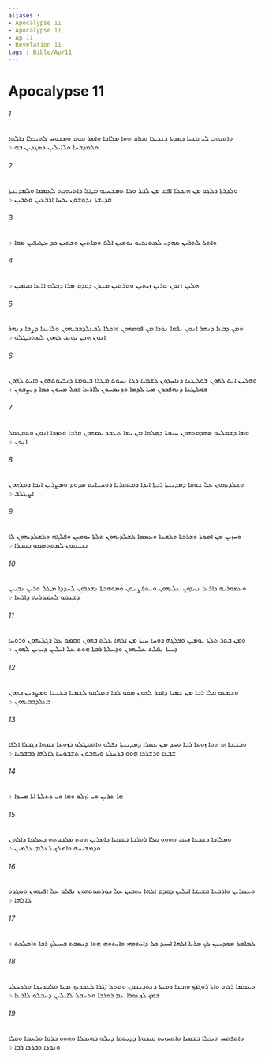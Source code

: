 ```yaml
---
aliases : 
- Apocalypse 11
- Apocalypse 11
- Ap 11
- Revelation 11
tags : Bible/Ap/11
---
```


# Apocalypse 11

###### 1
ܘܐܬܝܗܒ ܠܝ ܩܢܝܐ ܕܡܘܬܐ ܕܫܒܛܐ ܘܩܐܡ ܗܘܐ ܡܠܐܟܐ ܘܐܡܪ ܩܘܡ ܘܡܫܘܚ ܠܗܝܟܠܐ ܕܐܠܗܐ ܘܠܡܕܒܚܐ ܘܠܐܝܠܝܢ ܕܤܓܕܝܢ ܒܗ ܀
###### 2
ܘܠܕܪܬܐ ܕܠܓܘ ܡܢ ܗܝܟܠܐ ܐܦܩ ܡܢ ܠܒܪ ܘܠܐ ܬܡܫܚܝܗ ܡܛܠ ܕܐܬܝܗܒܬ ܠܥܡܡܐ ܘܠܡܕܝܢܬܐ ܩܕܝܫܬܐ ܢܕܘܫܘܢ ܝܪܚܐ ܐܪܒܥܝܢ ܘܬܪܝܢ ܀
###### 3
ܘܐܬܠ ܠܬܪܝܢ ܤܗܕܝ ܠܡܬܢܒܝܘ ܝܘܡܝܢ ܐܠܦ ܘܡܐܬܝܢ ܘܫܬܝܢ ܟܕ ܥܛܝܦܝܢ ܤܩܐ ܀
###### 4
ܗܠܝܢ ܐܢܘܢ ܬܪܝܢ ܙܝܬܝܢ ܘܬܪܬܝܢ ܡܢܪܢ ܕܩܕܡ ܡܪܐ ܕܟܠܗ ܐܪܥܐ ܩܝܡܝܢ ܀
###### 5
ܘܡܢ ܕܒܥܐ ܕܢܗܪ ܐܢܘܢ ܢܦܩܐ ܢܘܪܐ ܡܢ ܦܘܡܗܘܢ ܘܐܟܠܐ ܠܒܥܠܕܒܒܝܗܘܢ ܘܠܐܝܢܐ ܕܨܒܐ ܕܢܗܪ ܐܢܘܢ ܗܟܢ ܝܗܝܒ ܠܗܘܢ ܠܡܬܩܛܠܘ ܀
###### 6
ܘܗܠܝܢ ܐܝܬ ܠܗܘܢ ܫܘܠܛܢܐ ܕܢܐܚܕܘܢ ܠܫܡܝܐ ܕܠܐ ܢܚܘܬ ܡܛܪܐ ܒܝܘܡܬܐ ܕܢܒܝܘܬܗܘܢ ܘܐܝܬ ܠܗܘܢ ܫܘܠܛܢܐ ܕܢܗܦܟܘܢ ܡܝܐ ܠܕܡܐ ܘܕܢܡܚܘܢ ܠܐܪܥܐ ܒܟܠ ܡܚܘܢ ܟܡܐ ܕܢܨܒܘܢ ܀
###### 7
ܘܡܐ ܕܫܡܠܝܘ ܤܗܕܘܬܗܘܢ ܚܝܘܬܐ ܕܤܠܩܐ ܡܢ ܝܡܐ ܬܥܒܕ ܥܡܗܘܢ ܩܪܒܐ ܘܬܙܟܐ ܐܢܘܢ ܘܬܩܛܘܠ ܐܢܘܢ ܀
###### 8
ܘܫܠܕܝܗܘܢ ܥܠ ܫܘܩܐ ܕܡܕܝܢܬܐ ܪܒܬܐ ܐܝܕܐ ܕܡܬܩܪܝܐ ܪܘܚܢܐܝܬ ܤܕܘܡ ܘܡܨܪܝܢ ܐܝܟܐ ܕܡܪܗܘܢ ܐܨܛܠܒ ܀
###### 9
ܘܚܙܝܢ ܡܢ ܐܡܘܬܐ ܘܫܪܒܬܐ ܘܠܫܢܐ ܘܥܡܡܐ ܠܫܠܕܝܗܘܢ ܬܠܬܐ ܝܘܡܝܢ ܘܦܠܓܗ ܘܠܫܠܕܝܗܘܢ ܠܐ ܢܫܒܩܘܢ ܠܡܬܬܤܡܘ ܒܩܒܪܐ ܀
###### 10
ܘܥܡܘܪܝܗ ܕܐܪܥܐ ܢܚܕܘܢ ܥܠܝܗܘܢ ܘܢܬܦܨܚܘܢ ܘܡܘܗܒܬܐ ܢܫܕܪܘܢ ܠܚܕܕܐ ܡܛܠ ܬܪܝܢ ܢܒܝܝܢ ܕܫܢܩܘ ܠܥܡܘܪܝܗ ܕܐܪܥܐ ܀
###### 11
ܘܡܢ ܒܬܪ ܬܠܬܐ ܝܘܡܝܢ ܘܦܠܓܗ ܪܘܚܐ ܚܝܬܐ ܡܢ ܐܠܗܐ ܥܠܬ ܒܗܘܢ ܘܩܡܘ ܥܠ ܪܓܠܝܗܘܢ ܘܪܘܚܐ ܕܚܝܐ ܢܦܠܬ ܥܠܝܗܘܢ ܘܕܚܠܬܐ ܪܒܬܐ ܗܘܬ ܥܠ ܐܝܠܝܢ ܕܚܙܝܢ ܠܗܘܢ ܀
###### 12
ܘܫܡܥܘ ܩܠܐ ܪܒܐ ܡܢ ܫܡܝܐ ܕܐܡܪ ܠܗܘܢ ܤܩܘ ܠܟܐ ܘܤܠܩܘ ܠܫܡܝܐ ܒܥܢܢܐ ܘܡܨܕܝܢ ܒܗܘܢ ܒܥܠܕܒܒܝܗܘܢ ܀
###### 13
ܘܒܫܥܬܐ ܗܝ ܗܘܐ ܙܘܥܐ ܪܒܐ ܘܚܕ ܡܢ ܥܤܪܐ ܕܡܕܝܢܬܐ ܢܦܠܘ ܘܐܬܩܛܠܘ ܒܙܘܥܐ ܫܡܗܐ ܕܓܒܪܐ ܐܠܦܐ ܫܒܥܐ ܘܕܫܪܟܐ ܗܘܘ ܒܕܚܠܬܐ ܘܝܗܒܘܢ ܬܫܒܘܚܬܐ ܠܐܠܗܐ ܕܒܫܡܝܐ ܀
###### 14
ܗܐ ܬܪܝܢ ܘܝ ܐܙܠܘ ܘܗܐ ܘܝ ܕܬܠܬܐ ܐܬܐ ܡܚܕܐ ܀
###### 15
ܘܡܠܐܟܐ ܕܫܒܥܐ ܙܥܩ ܘܗܘܘ ܩܠܐ ܪܘܪܒܐ ܒܫܡܝܐ ܕܐܡܪܝܢ ܗܘܬ ܡܠܟܘܬܗ ܕܥܠܡܐ ܕܐܠܗܢ ܘܕܡܫܝܚܗ ܘܐܡܠܟ ܠܥܠܡ ܥܠܡܝܢ ܀
###### 16
ܘܥܤܪܝܢ ܘܐܪܒܥܐ ܩܫܝܫܐ ܐܝܠܝܢ ܕܩܕܡ ܐܠܗܐ ܝܬܒܝܢ ܥܠ ܟܘܪܤܘܬܗܘܢ ܢܦܠܘ ܥܠ ܐܦܝܗܘܢ ܘܤܓܕܘ ܠܐܠܗܐ ܀
###### 17
ܠܡܐܡܪ ܡܘܕܝܢܢ ܠܟ ܡܪܝܐ ܐܠܗܐ ܐܚܝܕ ܟܠ ܕܐܝܬܘܗܝ ܘܐܝܬܘܗܝ ܗܘܐ ܕܢܤܒܬ ܒܚܝܠܟ ܪܒܐ ܘܐܡܠܟܬ ܀
###### 18
ܘܥܡܡܐ ܪܓܙܘ ܘܐܬܐ ܪܘܓܙܟ ܘܙܒܢܐ ܕܡܝܬܐ ܕܢܬܕܝܢܘܢ ܘܬܬܠ ܐܓܪܐ ܠܥܒܕܝܟ ܢܒܝܐ ܘܠܩܕܝܫܐ ܘܠܕܚܠܝ ܫܡܟ ܠܙܥܘܪܐ ܥܡ ܪܘܪܒܐ ܘܬܚܒܠ ܠܐܝܠܝܢ ܕܚܒܠܘ ܠܐܪܥܐ ܀
###### 19
ܘܐܬܦܬܚ ܗܝܟܠܐ ܒܫܡܝܐ ܘܐܬܚܙܝܬ ܩܝܒܘܬܐ ܕܕܝܬܩܐ ܕܝܠܗ ܒܗܝܟܠܐ ܘܗܘܘ ܒܪܩܐ ܘܪܥܡܐ ܘܩܠܐ ܘܢܘܕܐ ܘܒܪܕܐ ܪܒܐ ܀
